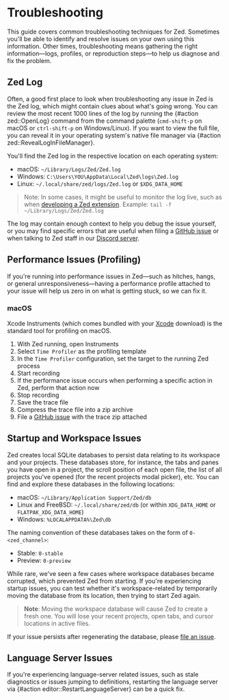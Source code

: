 # Troubleshooting

This guide covers common troubleshooting techniques for Zed.
Sometimes you'll be able to identify and resolve issues on your own using this information.
Other times, troubleshooting means gathering the right information—logs, profiles, or reproduction steps—to help us diagnose and fix the problem.

## Zed Log

Often, a good first place to look when troubleshooting any issue in Zed is the Zed log, which might contain clues about what's going wrong.
You can review the most recent 1000 lines of the log by running the {#action zed::OpenLog} command from the command palette (`cmd-shift-p` on macOS or `ctrl-shift-p` on Windows/Linux).
If you want to view the full file, you can reveal it in your operating system's native file manager via {#action zed::RevealLogInFileManager}.

You'll find the Zed log in the respective location on each operating system:

- macOS: `~/Library/Logs/Zed/Zed.log`
- Windows: `C:\Users\YOU\AppData\Local\Zed\logs\Zed.log`
- Linux: `~/.local/share/zed/logs/Zed.log` or `$XDG_DATA_HOME`

> Note: In some cases, it might be useful to monitor the log live, such as when [developing a Zed extension](https://zed.dev/docs/extensions/developing-extensions).
> Example: `tail -f ~/Library/Logs/Zed/Zed.log`

The log may contain enough context to help you debug the issue yourself, or you may find specific errors that are useful when filing a [GitHub issue](https://github.com/zed-industries/zed/issues/new/choose) or when talking to Zed staff in our [Discord server](https://zed.dev/community-links#forums-and-discussions).

## Performance Issues (Profiling)

If you're running into performance issues in Zed—such as hitches, hangs, or general unresponsiveness—having a performance profile attached to your issue will help us zero in on what is getting stuck, so we can fix it.

### macOS

Xcode Instruments (which comes bundled with your [Xcode](https://apps.apple.com/us/app/xcode/id497799835) download) is the standard tool for profiling on macOS.

1. With Zed running, open Instruments
1. Select `Time Profiler` as the profiling template
1. In the `Time Profiler` configuration, set the target to the running Zed process
1. Start recording
1. If the performance issue occurs when performing a specific action in Zed, perform that action now
1. Stop recording
1. Save the trace file
1. Compress the trace file into a zip archive
1. File a [GitHub issue](https://github.com/zed-industries/zed/issues/new/choose) with the trace zip attached

<!--### Windows-->

<!--### Linux-->

## Startup and Workspace Issues

Zed creates local SQLite databases to persist data relating to its workspace and your projects. These databases store, for instance, the tabs and panes you have open in a project, the scroll position of each open file, the list of all projects you've opened (for the recent projects modal picker), etc. You can find and explore these databases in the following locations:

- macOS: `~/Library/Application Support/Zed/db`
- Linux and FreeBSD: `~/.local/share/zed/db` (or within `XDG_DATA_HOME` or `FLATPAK_XDG_DATA_HOME`)
- Windows: `%LOCALAPPDATA%\Zed\db`

The naming convention of these databases takes on the form of `0-<zed_channel>`:

- Stable: `0-stable`
- Preview: `0-preview`

While rare, we've seen a few cases where workspace databases became corrupted, which prevented Zed from starting.
If you're experiencing startup issues, you can test whether it's workspace-related by temporarily moving the database from its location, then trying to start Zed again.

> **Note**: Moving the workspace database will cause Zed to create a fresh one.
> You will lose your recent projects, open tabs, and cursor locations in active files.

If your issue persists after regenerating the database, please [file an issue](https://github.com/zed-industries/zed/issues/new/choose).

## Language Server Issues

If you're experiencing language-server related issues, such as stale diagnostics or issues jumping to definitions, restarting the language server via {#action editor::RestartLanguageServer} can be a quick fix.
